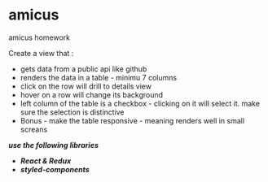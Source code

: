 # amicus
amicus homework

Create a view that :
* gets data from a public api like github 
* renders the data in a table - minimu 7 columns
* click on the row will drill to details view
* hover on a row will change its background
* left column of the table is a checkbox - clicking on it will select it. make sure the selection is distinctive
* Bonus - make the table responsive - meaning renders well in small screans

 ***use the following libraries***
 * ***React & Redux***
 * ***styled-components***
